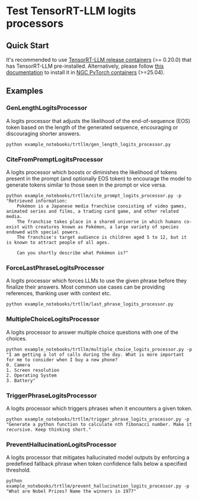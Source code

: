 # Test TensorRT-LLM logits processors

## Quick Start

It's recommended to use [TensorRT-LLM release containers](https://catalog.ngc.nvidia.com/orgs/nvidia/teams/tensorrt-llm/containers/release/tags) (>= 0.20.0) that has TensorRT-LLM pre-installed.
Alternatively, please follow [this documentation](https://nvidia.github.io/TensorRT-LLM/installation/linux.html) to install it in [NGC PyTorch containers](https://catalog.ngc.nvidia.com/orgs/nvidia/containers/pytorch/tags) (>=25.04).

## Examples

### GenLengthLogitsProcessor
A logits processor that adjusts the likelihood of the end-of-sequence (EOS) token based on the length of the generated sequence, encouraging or discouraging shorter answers.
```
python example_notebooks/trtllm/gen_length_logits_processor.py 
```

### CiteFromPromptLogitsProcessor
A logits processor which boosts or diminishes the likelihood of tokens present in the prompt (and optionally EOS token) to encourage the model to generate tokens similar to those seen in the prompt or vice versa.
```
python example_notebooks/trtllm/cite_prompt_logits_processor.py -p "Retrieved information:
    Pokémon is a Japanese media franchise consisting of video games, animated series and films, a trading card game, and other related media. 
    The franchise takes place in a shared universe in which humans co-exist with creatures known as Pokémon, a large variety of species endowed with special powers. 
    The franchise's target audience is children aged 5 to 12, but it is known to attract people of all ages.
    
    Can you shortly describe what Pokémon is?"
```

### ForceLastPhraseLogitsProcessor
A logits processor which forces LLMs to use the given phrase before they finalize their answers. Most common use cases can be providing references, thanking user with context etc.
```
python example_notebooks/trtllm/last_phrase_logits_processor.py
```

### MultipleChoiceLogitsProcessor
A logits processor to answer multiple choice questions with one of the choices.
```
python example_notebooks/trtllm/multiple_choice_logits_processor.py -p "I am getting a lot of calls during the day. What is more important for me to consider when I buy a new phone?
0. Camera
1. Screen resolution
2. Operating System
3. Battery"
```

### TriggerPhraseLogitsProcessor
A logits processor which triggers phrases when it encounters a given token.
```
python example_notebooks/trtllm/trigger_phrase_logits_processor.py -p "Generate a python function to calculate nth fibonacci number. Make it recursive. Keep thinking short."
```

### PreventHallucinationLogitsProcessor
A logits processor that mitigates hallucinated model outputs by enforcing a predefined fallback phrase when token confidence falls below a specified threshold.
```
python example_notebooks/trtllm/prevent_hallucination_logits_processor.py -p "What are Nobel Prizes? Name the winners in 1977"
```
